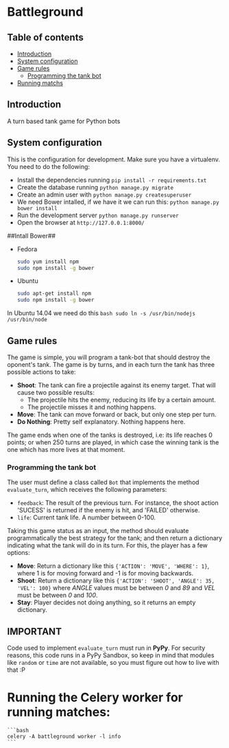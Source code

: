 Battleground
========================================================================

## Table of contents ##
- [Introduction](#introduction)
- [System configuration](#system-configurations)
- [Game rules](#game-rules)
    - [Programming the tank bot](#programming-the-tank-bot)
- [Running matchs](#running-the-celery-workers-for-running-matches)

## Introduction ##

A turn based tank game for Python bots

## System configuration ##
This is the configuration for development. Make sure you have a virtualenv. You need to do the following:
* Install the dependencies running `pip install -r requirements.txt`
* Create the database running `python manage.py migrate`
* Create an admin user with `python manage.py createsuperuser`
* We need Bower intalled, if we have it we can run this:  `python manage.py bower install`
* Run the development server `python manage.py runserver`
* Open the browser at `http://127.0.0.1:8000/`

##Intall Bower##
* Fedora 
    ```bash
    sudo yum install npm
    sudo npm install -g bower
    ```
* Ubuntu
    ```bash
    sudo apt-get install npm
    sudo npm install -g bower
    ```
In Ubuntu 14.04 we need do this
    ```bash
    sudo ln -s /usr/bin/nodejs /usr/bin/node
    ```


## Game rules ##
The game is simple, you will program a tank-bot that should destroy the oponent's tank. The game is by turns, and in each turn the tank has three possible actions to take:
  * **Shoot**: The tank can fire a projectile against its enemy target. That will cause two possible results:
    - The projectile hits the enemy, reducing its life by a certain amount.
    - The projectile misses it and nothing happens.
  * **Move**: The tank can move forward or back, but only one step per turn.
  * **Do Nothing**: Pretty self explanatory. Nothing happens here.

The game ends when one of the tanks is destroyed, i.e: its life reaches 0 points; or when 250 turns are played, in which case the winning tank is the one which has more lives at that moment.

### Programming the tank bot ###
The user must define a class called `Bot` that implements the method `evaluate_turn`, which receives the following parameters:
* `feedback`: The result of the previous turn. For instance, the shoot action 'SUCESS' is returned if the enemy is hit, and 'FAILED' otherwise.
* `life`: Current tank life. A number between 0-100.

Taking this game status as an input, the method should evaluate programmatically the best strategy for the tank; and then return a dictionary indicating what the tank will do in its turn. For this, the player has a few options:
  * **Move**: Return a dictionary like this `{'ACTION': 'MOVE', 'WHERE': 1}`, where 1 is for moving forward and -1 is for moving backwards.
  * **Shoot**: Return a dictionary like this `{'ACTION': 'SHOOT', 'ANGLE': 35, 'VEL': 100}` where _ANGLE_ values must be between _0_ and _89_ and _VEL_ must be between _0_ and _100_.
  * **Stay**: Player decides not doing anything, so it returns an empty dictionary.

## IMPORTANT ##
Code used to implement `evaluate_turn` must run in **PyPy**. For security reasons, this code runs in a PyPy Sandbox, so keep in mind that modules like `random` or `time` are not available, so you must figure out how to live with that :P

# Running the Celery worker for running matches:
    ```bash
    celery -A battleground worker -l info
    ```
